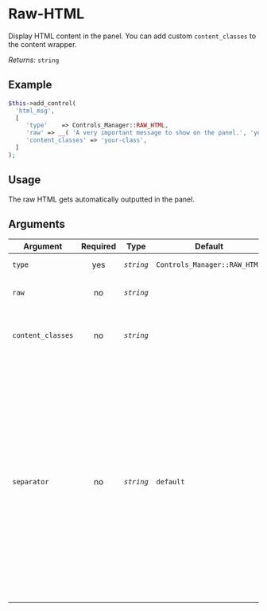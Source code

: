 # Raw-HTML

Display HTML content in the panel. You can add custom `content_classes` to the content wrapper.

*Returns:* `string`

## Example

```php
$this->add_control(
  'html_msg',
  [
     'type'    => Controls_Manager::RAW_HTML,
     'raw' => __( 'A very important message to show on the panel.', 'your-plugin' ),
	 'content_classes' => 'your-class',
  ]
);
```

## Usage

The raw HTML gets automatically outputted in the panel.

## Arguments

Argument          | Required   | Type         | Default                      | Description
----------------- | :--------: | :------:     | ---------------------------- | ---------------------------------------------
`type`            | yes        | *`string`*   | `Controls_Manager::RAW_HTML` | The type of the control
`raw`             | no         | *`string`*   |                              | The default value of the control
`content_classes` | no         | *`string`*   |                              | CSS classes to add to the content wrapper
`separator`       | no         | *`string`*   | `default`                    | Set the position of the control separator. `default` means that the separator will be posited depending on the control type. `before` or `after` will force the separator position before/after the control. `none` will hide the separator